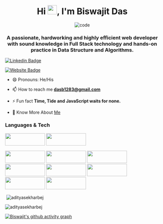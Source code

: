<h1 align="center">Hi <img src="https://camo.githubusercontent.com/e8e7b06ecf583bc040eb60e44eb5b8e0ecc5421320a92929ce21522dbc34c891/68747470733a2f2f6d656469612e67697068792e636f6d2f6d656469612f6876524a434c467a6361737252346961377a2f67697068792e676966" width="30px">, I'm Biswajit Das</h1>

 

<div align='center'>

<img src="https://camo.githubusercontent.com/992babdffd8c74a1502de375fbdf7e4d54773242/68747470733a2f2f6d656469612e67697068792e636f6d2f6d656469612f53576f536b4e36447854737a71494b4571762f67697068792e676966" alt="code"/>

   </div>

 

<h3 align="center">A passionate, hardworking and highly efficient web developer with sound knowledge in Full Stack technology and hands-on practice in Data Structure and Algorithms.</h3>

 

[![Linkedin Badge](https://img.shields.io/badge/-LinkedIn-0e76a8?style=flat-square&logo=Linkedin&logoColor=white)](https://www.linkedin.com/in/biswajit-das-648902203/)

[![Website Badge](https://img.shields.io/badge/Website-3b5998?style=flat-square&logo=google-chrome&logoColor=white)](https://biswajitdasportfolio.netlify.app/)

- 😄 Pronouns: He/His

- 📫 How to reach me **dasb1283@gmail.com**

- ⚡ Fun fact **Time, Tide and JavaScript waits for none.**

- 📑 Know More About [Me](https://drive.google.com/file/d/1M4rW3s13FetK9tcvSTzr50MOwiJ5WNge/view?usp=sharing)

 

 

### Languages & Tech

<img src="https://img.shields.io/badge/HTML5-E34F26?style=for-the-badge&logo=html5&logoColor=white" width="130px" height="40px"/> <img src="https://img.shields.io/badge/CSS3-1572B6?style=for-the-badge&logo=css3&logoColor=white" width="130px" height="40px"/>

<img src="https://img.shields.io/badge/JavaScript-323330?style=for-the-badge&logo=javascript&logoColor=F7DF1E" width="130px" height="40px"/>

<img src="https://img.shields.io/badge/Node.js-339933?style=for-the-badge&logo=nodedotjs&logoColor=white" width="130px" height="40px"/>

<img src="https://img.shields.io/badge/React-20232A?style=for-the-badge&logo=react&logoColor=61DAFB" width="130px" height="40px"/>

<img src="https://img.shields.io/badge/Redux-593D88?style=for-the-badge&logo=redux&logoColor=white" width="130px" height="40px"/>

<img src="https://img.shields.io/badge/MongoDB-4EA94B?style=for-the-badge&logo=mongodb&logoColor=white" width="130px" height="40px"/>

<img src="https://img.shields.io/badge/Express.js-000000?style=for-the-badge&logo=express&logoColor=white" width="130px" height="40px"/>

<img src="https://img.shields.io/badge/Material%20UI-007FFF?style=for-the-badge&logo=mui&logoColor=white" width="130px" height="40px"/>

<img src="https://img.shields.io/badge/styled--components-DB7093?style=for-the-badge&logo=styled-components&logoColor=white" width="130px" height="40px"/>

 

<p>&nbsp;<img align="center" src="https://github-readme-stats.vercel.app/api?username=adityasekharbej&show_icons=true&locale=en&theme=radical" alt="adityasekharbej" /></p>

 

 

 

<p><img align="left" src="https://github-readme-stats.vercel.app/api/top-langs?username=adityasekharbej&show_icons=true&locale=en&layout=compact&theme=radical" alt="adityasekharbej" /></p>

<br/>

 

 

[![Biswajit's github activity graph](https://activity-graph.herokuapp.com/graph?username=BiswajitDas1802&theme=react-dark)](https://github.com/BiswajitDas1802/github-readme-activity-graph)

 

 

<br/>
